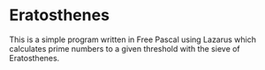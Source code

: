 # Eratosthenes
This is a simple program written in Free Pascal using Lazarus which
calculates prime numbers to a given threshold with the sieve of Eratosthenes.
